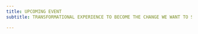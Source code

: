 ```yaml
---
title: UPCOMING EVENT
subtitle: TRANSFORMATIONAL EXPERIENCE TO BECOME THE CHANGE WE WANT TO SEE IN THE WORLD.

---
```

